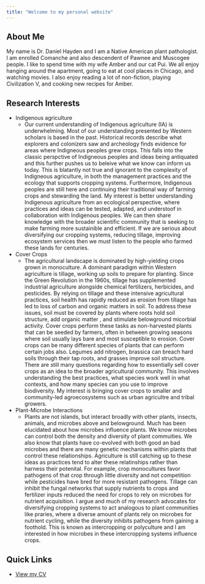```yaml
---
title: "Welcome to my personal website"
---
```



## About Me

My name is Dr. Daniel Hayden and I am a Native American plant pathologist. I am enrolled Comanche and also descendent of Pawnee and Muscogee people.
I like to spend time with my wife Amber and our cat Pui. We all enjoy hanging around the apartment, going to eat at cool places in Chicago, and watching movies.
I also enjoy reading a lot of non-fiction, playing Civilization V, and cooking new recipes for Amber. 


## Research Interests

- Indigenous agriculture
	- Our current understanding of Indigenous agriculture (IA) is underwhelming. Most of our understanding presented by Western scholars is based in the past. 
	Historical records describe what explorers and colonizers saw and archeology finds evidence for areas where Indigneous peoples grew crops. This falls into the classic 
	perspctive of Indigneous peoples and ideas being antiquated and this further pushes us to beleive what we know can inform us today. This is blatantly not true and ignorant to the 
	complexity of Indigneous agriculture, in both the management practices and the ecology that supports cropping systems. Furthermore, Indigenous peoples are still here and continuing
	their traditional way of farming crops and stewarding the land. My interest is better understanding Indigenous agriculture from an ecological perspective, where practices and ideas
	can be tested, adapted, and understoof in collaboration with Indigenous peoples. We can then share knowledge with the broader scientific community that is seeking to make farming
	more sustainible and efficient.  If we are serious about diversifying our cropping systems, reducing tillage, improving ecosystem services then we must listen to the people who farmed these lands 
	for centuries.
- Cover Crops
	- The agricultural landscape is dominated by high-yielding crops grown in monoculture. A dominant paradigm within Western agriculture is tillage, working up soils to prepare for planting. 
	Since the Green Revolution in the 1960s, tillage has supplemented industrial agriculture alongside chemical fertilizers, herbicides, and pesticides. By relying on tillage and these intensive agricultural
	practices, soil health has rapidly reduced as erosion from tillage has led to loss of carbon and organic matters in soil. To address these issues, soil must be covered by plants where roots hold soil structure, add organic matter
	, and stimulate belowground micorbial activity. Cover crops perform these tasks as non-harvested plants that can be seeded by farmers, often in between growing seasons where soil usually lays
	bare and most susceptible to erosion. Cover crops can be many different species of plants that can perform certain jobs also. Legumes add nitrogen, brassica can breach hard soils through their tap roots, and grasses 
	improve soil structure. There are still many questions regarding how to essentially sell cover crops as an idea to the broader agricultural community. This involves understanding the best practices,
	 what species work well in what contexts, and how many species can you use to improve biodiversity. My interest is bringing cover crops to smaller and community-led agroecosystems such as urban agricultre and tribal growers.
- Plant-Microbe Interactions
	- Plants are not islands, but interact broadly with other plants, insects, animals, and microbes above and belowground. Much has been elucidated about how microbes influence plants.
	We know microbes can control both the density and diversity of plant commuities. We also know that plants have co-evolved with both good an bad microbes and there are many genetic mechanisms within plants that control 
	these relationships. Agriculture is still catching up to these ideas as practices tend to alter these relatinships rather than harness their potenital. For example, crop monocultures favor pathogens of that crop through little diversity and not competition while 
	pesticides have bred for more resistant pathogens. Tillage can inhibit the fungal networks that supply nutrients to crops and fertilizer inputs reduced the need for crops to rely on microbes for nutrient acquisition. I argue and much of my research advocates for 
	diversifying cropping systems to act analogous to plant communities like praries, where a diverse amount of plants rely on microbes for nutrient cycling, while the diversity inhibits pathogens from gaining a foothold. This is known as intercropping
	or polyculture and I am interested in how microbes in these intercropping systems influence crops.

## Quick Links
- [View my CV](/cv/)